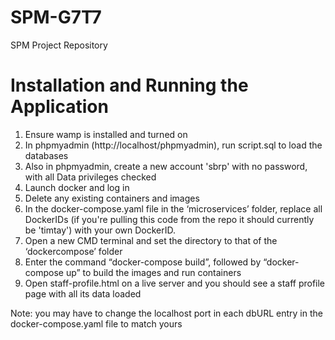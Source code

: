 # SPM-G7T7
SPM Project Repository

# Installation and Running the Application
1. Ensure wamp is installed and turned on
2. In phpmyadmin (http://localhost/phpmyadmin), run script.sql to load the databases
3. Also in phpmyadmin, create a new account 'sbrp' with no password, with all Data privileges checked
4. Launch docker and log in
5. Delete any existing containers and images
6. In the docker-compose.yaml file in the ‘microservices’ folder, replace all DockerIDs (if you're pulling this code from the repo it should currently be 'timtay') with your own DockerID.
7. Open a new CMD terminal and set the directory to that of the ‘dockercompose’ folder
8. Enter the command “docker-compose build”, followed by “docker-compose up” to build the images and run containers
9. Open staff-profile.html on a live server and you should see a staff profile page with all its data loaded

Note: you may have to change the localhost port in each dbURL entry in the docker-compose.yaml file to match yours

